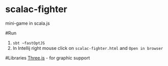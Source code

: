 # scalac-fighter
mini-game in scala.js

#Run
1. `sbt ~fastOptJS`
2. In Intellij right mouse click on `scalac-fighter.html` and `Open in browser`

#Libraries
[Three.js](http://threejs.org) - for graphic support